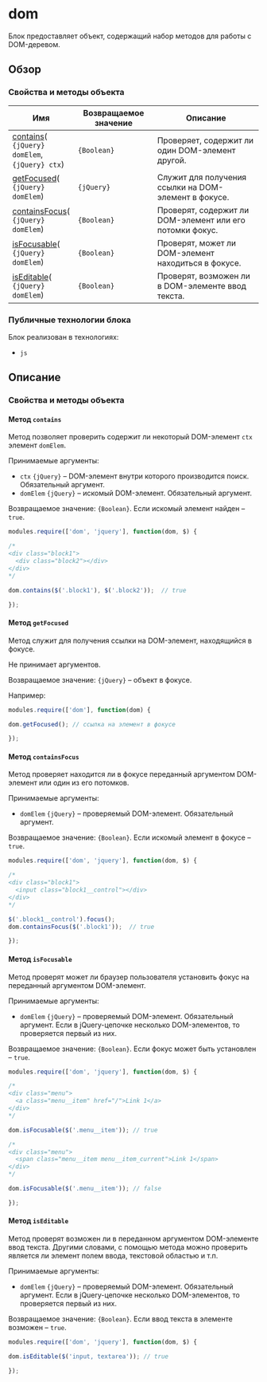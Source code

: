 # dom

Блок предоставляет объект, содержащий набор методов для работы с DOM-деревом. 

## Обзор

### Свойства и методы объекта

| Имя | Возвращаемое значение | Описание |
| -------- | --- | -------- |
| <a href="#fields-contains">contains</a>(<br><code>{jQuery} domElem</code>,<br><code>{jQuery} ctx</code>) | <code>{Boolean}</code> | Проверяет, содержит ли один DOM-элемент другой. |
| <a href="#fields-getFocused">getFocused</a>(<br><code>{jQuery} domElem</code>) | <code>{jQuery}</code> | Служит для получения ссылки на DOM-элемент в фокусе. |
| <a href="#fields-containsFocus">containsFocus</a>(<br><code>{jQuery} domElem</code>) | <code>{Boolean}</code> | Проверят, содержит ли DOM-элемент или его потомки фокус. |
| <a href="#fields-isFocusable">isFocusable</a>(<br><code>{jQuery} domElem</code>) | <code>{Boolean}</code> | Проверят, может ли DOM-элемент находиться в фокусе. |
| <a href="#fields-isEditable">isEditable</a>(<br><code>{jQuery} domElem</code>) | <code>{Boolean}</code> | Проверят, возможен ли в DOM-элементе ввод текста. |

### Публичные технологии блока

Блок реализован в технологиях:

* `js`

## Описание

<a name="fields"></a>
### Свойства и методы объекта

<a name="fields-contains"></a>
#### Метод `contains`

Метод позволяет проверить содержит ли некоторый DOM-элемент `ctx` элемент `domElem`.

Принимаемые аргументы: 

 * `ctx` `{jQuery}` – DOM-элемент внутри которого производится поиск. Обязательный аргумент.
 * `domElem` `{jQuery}` – искомый DOM-элемент. Обязательный аргумент.

Возвращаемое значение: `{Boolean}`. Если искомый элемент найден – `true`.

```js
modules.require(['dom', 'jquery'], function(dom, $) {

/*
<div class="block1">
  <div class="block2"></div>
</div>
*/

dom.contains($('.block1'), $('.block2'));  // true

});
```


<a name="fields-getFocused"></a>
#### Метод `getFocused`

Метод служит для получения ссылки на DOM-элемент, находящийся в фокусе. 

Не принимает аргументов.

Возвращаемое значение: `{jQuery}` – объект в фокусе.

Например:

```js
modules.require(['dom'], function(dom) {

dom.getFocused(); // ссылка на элемент в фокусе

});
```


<a name="fields-containsFocus"></a>
#### Метод `containsFocus` 

Метод проверяет находится ли в фокусе переданный аргументом DOM-элемент или один из его потомков.

Принимаемые аргументы: 

* `domElem` `{jQuery}` – проверяемый DOM-элемент. Обязательный аргумент.

Возвращаемое значение: `{Boolean}`. Если искомый элемент в фокусе – `true`.

```js
modules.require(['dom', 'jquery'], function(dom, $) {

/*
<div class="block1">
  <input class="block1__control"></div>
</div>
*/

$('.block1__control').focus();
dom.containsFocus($('.block1'));  // true

});
```


<a name="fields-isFocusable"></a>
#### Метод `isFocusable`

Метод проверят может ли браузер пользователя установить фокус на переданный аргументом DOM-элемент.   

Принимаемые аргументы: 

* `domElem` `{jQuery}` – проверяемый DOM-элемент. Обязательный аргумент. Если в jQuery-цепочке несколько DOM-элементов, то проверяется первый из них.

Возвращаемое значение: `{Boolean}`. Если фокус может быть установлен – `true`.

```js
modules.require(['dom', 'jquery'], function(dom, $) {

/*
<div class="menu">
  <a class="menu__item" href="/">Link 1</a>
</div>
*/

dom.isFocusable($('.menu__item')); // true

/*
<div class="menu">
  <span class="menu__item menu__item_current">Link 1</span>
</div>
*/

dom.isFocusable($('.menu__item')); // false

}); 
```


<a name="fields-isEditable"></a>
#### Метод `isEditable`

Метод проверят возможен ли в переданном аргументом DOM-элементе ввод текста. Другими словами, с помощью метода можно проверить является ли элемент полем ввода, текстовой областью и т.п.

Принимаемые аргументы: 

* `domElem` `{jQuery}` – проверяемый DOM-элемент. Обязательный аргумент. Если в jQuery-цепочке несколько DOM-элементов, то проверяется первый из них.

Возвращаемое значение: `{Boolean}`. Если ввод текста в элементе возможен – `true`.

```js
modules.require(['dom', 'jquery'], function(dom, $) {

dom.isEditable($('input, textarea')); // true

});
```
